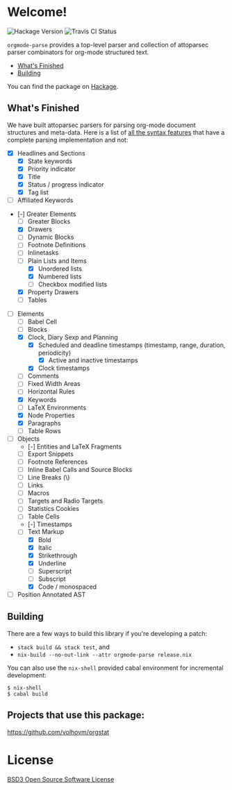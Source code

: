 # Welcome!
![Hackage Version](https://img.shields.io/hackage/v/orgmode-parse.svg?style=flat)
![Travis CI Status](https://travis-ci.org/ixmatus/orgmode-parse.svg?branch=master)

`orgmode-parse` provides a top-level parser and collection of attoparsec parser
combinators for org-mode structured text.

- [What's Finished](#whats-finished)
- [Building](#building)

You can find the package on [Hackage](https://hackage.haskell.org/package/orgmode-parse).
  
## What's Finished
We have built attoparsec parsers for parsing org-mode document structures and
meta-data. Here is a list of [all the syntax features](https://orgmode.org/worg/dev/org-syntax.html) that have a complete
parsing implementation and not:

- [X] Headlines and Sections
  - [X] State keywords
  - [X] Priority indicator
  - [X] Title
  - [X] Status / progress indicator
  - [X] Tag list
- [ ] Affiliated Keywords
- [-] Greater Elements
  - [ ] Greater Blocks
  - [X] Drawers 
  - [ ] Dynamic Blocks
  - [ ] Footnote Definitions
  - [ ] Inlinetasks
  - [ ] Plain Lists and Items
    - [X] Unordered lists
    - [X] Numbered lists
    - [ ] Checkbox modified lists
  - [X] Property Drawers
  - [ ] Tables
- [ ] Elements
  - [ ] Babel Cell
  - [ ] Blocks
  - [X] Clock, Diary Sexp and Planning
    - [X] Scheduled and deadline timestamps (timestamp, range, duration, periodicity)
      - [X] Active and inactive timestamps
    - [X] Clock timestamps
  - [ ] Comments
  - [ ] Fixed Width Areas
  - [ ] Horizontal Rules
  - [X] Keywords
  - [ ] LaTeX Environments
  - [X] Node Properties
  - [X] Paragraphs
  - [ ] Table Rows
- [ ] Objects
  - [-] Entities and LaTeX Fragments
  - [ ] Export Snippets
  - [ ] Footnote References
  - [ ] Inline Babel Calls and Source Blocks
  - [ ] Line Breaks (\\)
  - [ ] Links
  - [ ] Macros
  - [ ] Targets and Radio Targets
  - [ ] Statistics Cookies
  - [ ] Table Cells
  - [-] Timestamps
  - [ ] Text Markup
    - [X] Bold
    - [X] Italic
    - [X] Strikethrough
    - [X] Underline
    - [ ] Superscript
    - [ ] Subscript
    - [X] Code / monospaced
- [ ] Position Annotated AST

## Building
There are a few ways to build this library if you're developing a patch:

- `stack build && stack test`, and
- `nix-build --no-out-link --attr orgmode-parse release.nix`

You can also use the `nix-shell` provided cabal environment for incremental
development:

```shell
$ nix-shell
$ cabal build
```

## Projects that use this package:
https://github.com/volhovm/orgstat

# License
[BSD3 Open Source Software License](https://github.com/digitalmentat/orgmode-parse/blob/master/LICENSE)
